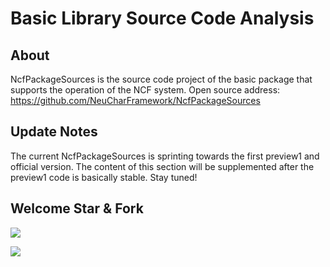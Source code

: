 # Basic Library Source Code Analysis

## About

NcfPackageSources is the source code project of the basic package that supports the operation of the NCF system. Open source address: <a href="https://github.com/NeuCharFramework/NcfPackageSources" target="_blank">https://github.com/NeuCharFramework/NcfPackageSources</a>

## Update Notes

The current NcfPackageSources is sprinting towards the first preview1 and official version. The content of this section will be supplemented after the preview1 code is basically stable. Stay tuned!

## Welcome Star & Fork

<a href="https://github.com/NeuCharFramework/NcfPackageSources" target="_blank"><img src="https://img.shields.io/github/stars/NeuCharFramework/NcfPackageSources.svg?style=social&amp;label=Star"></a>

<a href="https://github.com/NeuCharFramework/NcfPackageSources" target="_blank"><img src="https://img.shields.io/github/forks/NeuCharFramework/NcfPackageSources.svg?style=social&amp;label=Forks"></a>
